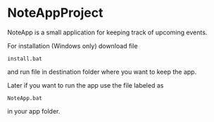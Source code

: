# NoteAppProject
NoteApp is a small application for keeping track of upcoming events.

For installation (Windows only) download file 
```
install.bat
```
and run file in destination folder where you want to keep the app.

Later if you want to run the app use the file labeled as 
```
NoteApp.bat
```
in your app folder.
